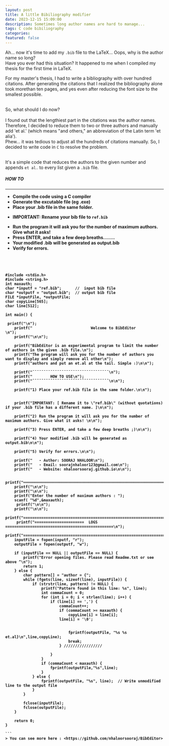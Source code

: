 ```yaml
---
layout: post
title: A little Bibiliography modifier
date: 2023-12-15 15:09:00
description: Sometimes long author names are hard to manage...
tags: C code bibiliography
categories: 
featured: false
---
```



Ah... now it's time to add my `.bib` file to the LaTeX... Oops, why is the author name so long?<br>
Have you ever had this situation? It happened to me when I compiled my thesis for the first time in LaTeX.<br>

 For my master's thesis, I had to write a bibliography with over hundred citations. After generating the citations that I realized the bibliography alone took morethan ten pages, and yes even after reducing the font size to the smallest possible.<br><br>

So, what should I do now?
<br><br>
I found out that the lengthiest part in the citations was the author names. Therefore, I decided to reduce them to two or three authors and manually add 'et al.' (which means "and others," an abbreviation of the Latin term 'et alia').<br> Phew... it was tedious to adjust all the hundreds of citations manually. So, I decided to write code in `C` to resolve the problem.<br><br>

It's a simple code that reduces the authors to the given number and appends `et al.` to every list given a `.bib` file.


##### <b>HOW TO  
--------------------------
 - Compile the code using a C compiler <br>
 - Generate the excutable file (eg .exe) <br>
 - Place your .bib file in the same folder. <br>
 * <b>IMPORTANT:  Rename your bib file to `ref.bib`<br>
 - Run the program it will ask you for the number of maximum authors. Give what it asks!<br>
 - Press ENTER, and take a few deep breaths........<br>
 - Your modified .bib will be generated as output.bib<br>
 - Verify for errors.<br>




````




#include <stdio.h>
#include <string.h>
int maxauth;
char *inputf = "ref.bib";      //  input bib file
char *outputf = "output.bib";  // output bib file
FILE *inputFile, *outputFile;
char copyLine[565];
char line[512];

int main() {

 printf("\n");
    printf("                          Welcome to BibEditor                                \n");
    printf("\n\n");

    printf("BibEditor is an experimental program to limit the number of authors in the given .bib file.\n");
    printf("The program will ask you for the number of authors you want to display and simply remove all other\n");
    printf("authors and put an et.al at the tail. Simple :)\n\n");

    printf("¯¯¯¯¯¯¯¯¯¯¯¯¯¯¯¯¯¯¯¯¯¯¯¯¯¯¯¯¯¯¯¯¯¯\n");
    printf("        HOW TO USE\n");
    printf("¯¯¯¯¯¯¯¯¯¯¯¯¯¯¯¯¯¯¯¯¯¯¯¯¯¯¯¯¯¯¯¯¯¯\n\n");

    printf("1) Place your ref.bib file in the same folder.\n\n");

    
    printf("IMPORTANT: [ Rename it to \"ref.bib\" (without quotations) if your .bib file has a different name. ]\n\n");

    printf("2) Run the program it will ask you for the number of maximum authors. Give what it asks! \n\n");

    printf("3) Press ENTER, and take a few deep breaths ;)\n\n");

    printf("4) Your modified .bib will be generated as output.bib\n\n");

    printf("5) Verify for errors.\n\n");
   
    printf("   - Author: SOORAJ NHALOOR\n");
    printf("   - Email: soorajnhaloor123@gmail.com\n");
    printf("   - Website: nhaloorsooraj.github.io\n\n");

    printf("════════════════════════════════════════════════════════════════════════════════\n");
    printf("\n\n");
    printf("\n\n");
    printf("Enter the number of maximum authors : ");
    scanf( "%d",&maxauth);
     printf("\n\n");
    printf("\n\n");
     printf("==============================================================================\n");
     printf("======================  LOGS  ================================================\n");
     printf("==============================================================================\n\n");
    inputFile = fopen(inputf, "r");    
    outputFile = fopen(outputf, "w");  

    if (inputFile == NULL || outputFile == NULL) {
        printf("Error opening files. Please read Readme.txt or see above ^\n");
        return 1;
    } else {
        char pattern[] = "author = {";  
        while (fgets(line, sizeof(line), inputFile)) {
            if (strstr(line, pattern) != NULL) {
                printf("Pattern found in this line: %s", line);
                int commaCount = 0;
                for (int i = 0; i < strlen(line); i++) {
                    if (line[i] == ',') {
                        commaCount++;
                        if (commaCount >= maxauth) {
                            copyLine[i] = line[i];
                        line[i] = '\0';


                            fprintf(outputFile, "%s %s et.al}\n",line,copyLine);
                            break;
                        } /////////////////
                      
                    }
                }
                if (commaCount < maxauth) {
                    fprintf(outputFile,"%s",line);
                }
            } else {
                fprintf(outputFile, "%s", line);  // Write unmodified line to the output file
            }
        }

        fclose(inputFile);
        fclose(outputFile);
    }

    return 0;
}

```
> You can see more here : <https://github.com/nhaloorsooraj/BibEditor> 

